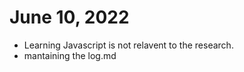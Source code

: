 # June 10, 2022

-   Learning Javascript is not relavent to the research.
-   mantaining the log.md
